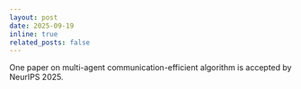 ```yaml
---
layout: post
date: 2025-09-19
inline: true
related_posts: false
---
```


One paper on multi-agent communication-efficient algorithm is accepted by NeurIPS 2025.
